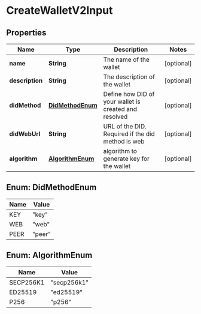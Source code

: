 # CreateWalletV2Input

## Properties

| Name            | Type                                | Description                                           | Notes      |
| --------------- | ----------------------------------- | ----------------------------------------------------- | ---------- |
| **name**        | **String**                          | The name of the wallet                                | [optional] |
| **description** | **String**                          | The description of the wallet                         | [optional] |
| **didMethod**   | [**DidMethodEnum**](#DidMethodEnum) | Define how DID of your wallet is created and resolved | [optional] |
| **didWebUrl**   | **String**                          | URL of the DID. Required if the did method is web     | [optional] |
| **algorithm**   | [**AlgorithmEnum**](#AlgorithmEnum) | algorithm to generate key for the wallet              | [optional] |

## Enum: DidMethodEnum

| Name | Value            |
| ---- | ---------------- |
| KEY  | &quot;key&quot;  |
| WEB  | &quot;web&quot;  |
| PEER | &quot;peer&quot; |

## Enum: AlgorithmEnum

| Name      | Value                 |
| --------- | --------------------- |
| SECP256K1 | &quot;secp256k1&quot; |
| ED25519   | &quot;ed25519&quot;   |
| P256      | &quot;p256&quot;      |
